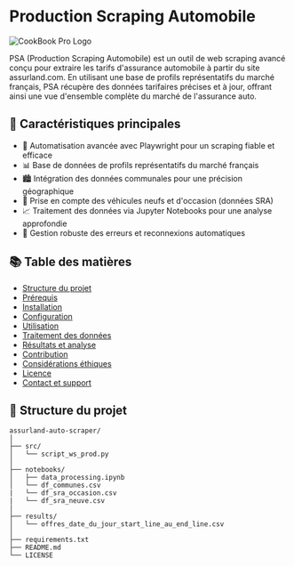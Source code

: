 # Production Scraping Automobile

![CookBook Pro Logo](link_to_your_logo.png)

PSA (Production Scraping Automobile) est un outil de web scraping avancé conçu pour extraire les tarifs d'assurance automobile à partir du site assurland.com. En utilisant une base de profils représentatifs du marché français, PSA récupère des données tarifaires précises et à jour, offrant ainsi une vue d'ensemble complète du marché de l'assurance auto.

## 🌟 Caractéristiques principales

- 🤖 Automatisation avancée avec Playwright pour un scraping fiable et efficace
- 📊 Base de données de profils représentatifs du marché français
- 🏙️ Intégration des données communales pour une précision géographique
- 🚙 Prise en compte des véhicules neufs et d'occasion (données SRA)
- 📈 Traitement des données via Jupyter Notebooks pour une analyse approfondie
- 🔄 Gestion robuste des erreurs et reconnexions automatiques

## 📚 Table des matières

- [Structure du projet](#-structure-du-projet)
- [Prérequis](#-prérequis)
- [Installation](#-installation)
- [Configuration](#-configuration)
- [Utilisation](#-utilisation)
- [Traitement des données](#-traitement-des-données)
- [Résultats et analyse](#-résultats-et-analyse)
- [Contribution](#-contribution)
- [Considérations éthiques](#-considérations-éthiques)
- [Licence](#-licence)
- [Contact et support](#-contact-et-support)

## 📁 Structure du projet
```
assurland-auto-scraper/
│
├── src/
│   └── script_ws_prod.py
│
├── notebooks/
│   ├── data_processing.ipynb
│   └── df_communes.csv
|   └── df_sra_occasion.csv 
|   └── df_sra_neuve.csv
│
├── results/
│   └── offres_date_du_jour_start_line_au_end_line.csv
│
├── requirements.txt
├── README.md
└── LICENSE

```
